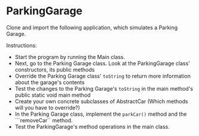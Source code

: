 # ParkingGarage

Clone and import the following application, which simulates a Parking Garage. 

Instructions: 

- Start the program by running the Main class.
- Next, go to the Parking Garage class. Look at the ParkingGarage class' constructors, its public methods
- Override the Parking Garage class' ```toString``` to return more information about the garage's contents
- Test the changes to the Parking Garage's ```toString``` in the main method's public static void main method
- Create your own concrete subclasses of AbstractCar (Which methods will you have to override?)
- In the Parking Garage class, implement the ```parkCar()``` method and the ```removeCar`` method.
- Test the ParkingGarage's method operations in the main class.

